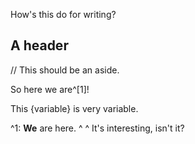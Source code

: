 How's this do for writing?

## A header

// This should be an aside.

So here we are^[1]!

This {variable} is very variable.

^1: **We** are here.
^
^ It's interesting, isn't it?
